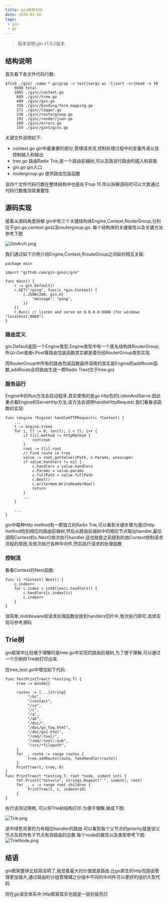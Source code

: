 ```yaml
---
title: gin框架分析
date: 2020-01-16 
tags:
 - gin
 - go
---
```


> 版本说明:gin v1.5.0版本.

## 结构说明


首先看下各文件代码行数:

```
$find ./gin/ -name *.go|grep -v test|xargs wc -l|sort -nr|head -n 10
    5698 total
    1065 ./gin//context.go
     689 ./gin//tree.go
     499 ./gin//gin.go
     350 ./gin//binding/form_mapping.go
     271 ./gin//logger.go
     230 ./gin//routergroup.go
     191 ./gin//render/json.go
     169 ./gin//errors.go
     159 ./gin//ginS/gins.go
 ```
 
关键文件说明如下:
* context.go gin中最重要的部分,管理请求流,控制处理过程中的变量传递以及控制输入和输出
* tree.go 路由Radix Trie,是一个路由前缀树,可以高效进行路由的插入和获取
* gin.go gin入口
* routergroup.go 提供路由包装函数

该四个文件代码行数在整体结构中也是处于top 10.所以拆解源码时可以大致通过代码行数推测其重要性

## 源码实现

接着从源码角度拆解
gin中有三个关键结构体Engine,Context,RouterGroup,分别位于gin.go,context.go以及routergroup.go. 每个结构体的关键属性以及关键方法参考下图

![GinArch.png](/img/GinArch.png)



我们通过如下示例介绍Engine,Context,RrouteGroup之间如何相互关联:

```
package main

import "github.com/gin-gonic/gin"

func main() {
	r := gin.Default()
	r.GET("/ping", func(c *gin.Context) {
		c.JSON(200, gin.H{
			"message": "pong",
		})
	})
	r.Run() // listen and serve on 0.0.0.0:8080 (for windows "localhost:8080")
}
```

### 路由定义

gin.Default返回一个Engine类型,Engine类型中有一个匿名结构体RouterGroup,所以r.Get或者r.Post等路由包装函数其实都是委托给RouterGroup类型实现.

而RouterGroup中所有的路由包装函数最终调用的其实是Engine的addRoute函数,addRoute会将路由生成一颗Radix Tree(位于tree.go)

### 服务运行

Engine中的Run方法会启动程序,其实使用的是go http包的ListenAndServe.因此重点看Engine的ServeHttp方法,该方法会调用handleHttpRequest.我们看看该函数的实现:

```
func (engine *Engine) handleHTTPRequest(c *Context) {
    ...
	t := engine.trees
	for i, tl := 0, len(t); i < tl; i++ {
		if t[i].method != httpMethod {
			continue
		}
		root := t[i].root
		// Find route in tree
		value := root.getValue(rPath, c.Params, unescape)
		if value.handlers != nil {
			c.handlers = value.handlers
			c.Params = value.params
			c.fullPath = value.fullPath
			c.Next()
			c.writermem.WriteHeaderNow()
			return
		}
	    ...
	}

	...
}
```
gin中每种http method有一颗独立的Radix Trie,可以看到关键步骤为通过http method找到相应的路由前缀树,然后从路由前缀树中的相应节点取出handler,最后调用Context的c.Next()依次执行handler.这也就是之前提到的由Context控制请求流程的原因,先依次执行各种中间件,然后执行请求的处理函数

### 控制流

看看Context的Next函数:

```
func (c *Context) Next() {
	c.index++
	for c.index < int8(len(c.handlers)) {
		c.handlers[c.index](c)
		c.index++
	}
}
```
很简单,middleware和请求处理函数会放到handlers切片中,依次执行即可.具体实现可参考源码

## Trie树

gin框架中比较难于理解的是tree.go中实现的路由前缀树,为了便于理解,可以通过一个示例将Trie树打印出来.

在tree_test.go中增加如下代码:
```
func TestPrintTree(t *testing.T) {
     tree := &node{}

     routes := [...]string{
          "/hi",
          "/contact",
          "/co",
          "/c",
          "/a",
          "/ab",
          "/doc/",
          "/doc/go_faq.html",
          "/doc/go1.html",
          "/cmd/:tool/",
          "/cmd/:tool/:sub",
          "/src/*filepath",
     }
     for _, route := range routes {
          tree.addRoute(route, fakeHandler(route))
     }
     PrintTree(t, tree, 0)
}
func PrintTree(t *testing.T, root *node, indent int) {
     fmt.Printf("%s%+v\n", strings.Repeat(" ", indent), root)
     for _, c := range root.children {
          PrintTree(t, c, indent+10)
     }
}
```
执行该测试用例, 可以将Trie树结构打印.为便于理解,做成下图:

![Trie.png](/img/Trie.png)

途中绿色背景的为有相应handler的路由.可以看到每个父节点的priority就是该父节点及其所有子节点有效路由的总数.每个node的属性以及类型参考下图:
![TrieNode.png](/img/TrieNode.png)

##  结语

gin框架整体比较简洁明了,我觉着最大的价值就是路由.比go原生的http包路由管理更加强大,通过路由的分组管理辅之分组中不同的中间件可以更好的组织大型代码

但在go语言体系中,http框架其实也就是一层封装而已